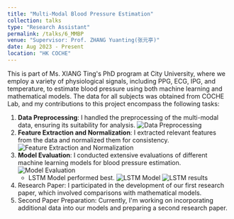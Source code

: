 ```yaml
---
title: "Multi-Modal Blood Pressure Estimation"
collection: talks
type: "Research Assistant"
permalink: /talks/6_MMBP
venue: "Supervisor: Prof. ZHANG Yuanting(张元亭)"
date: Aug 2023 - Present
location: "HK COCHE"
---
```

This is part of Ms. XIANG Ting's PhD program at City University, where we employ a variety of physiological signals, including PPG, ECG, IPG, and temperature, to estimate blood pressure using both machine learning and mathematical models. The data for all subjects was obtained from COCHE Lab, and my contributions to this project encompass the following tasks:
1. **Data Preprocessing**: I handled the preprocessing of the multi-modal data, ensuring its suitability for analysis.
![Data Preprocessing](https://yanweijin.github.io/images/mmbp_preprocess.png)
2. **Feature Extraction and Normalization**: I extracted relevant features from the data and normalized them for consistency.
![Feature Extraction and Normalization](https://yanweijin.github.io/images/mmbp_features.png)
5. **Model Evaluation**: I conducted extensive evaluations of different machine learning models for blood pressure estimation.
![Model Evaluation](https://yanweijin.github.io/images/mmbp_mlresult.png)
   * LSTM Model performed best.
     ![LSTM Model](https://yanweijin.github.io/images/mmbp_lstm_sg.jpeg)
     ![LSTM results](https://yanweijin.github.io/images/mmbp_lstm_result.png)
7. Research Paper: I participated in the development of our first research paper, which involved comparisons with mathematical models.
8. Second Paper Preparation: Currently, I'm working on incorporating additional data into our models and preparing a second research paper.
